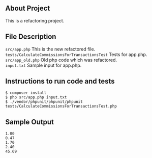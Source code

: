 ## About Project
This is a refactoring project.

## File Description
`src/app.php` This is the new refactored file.<br/>
`tests/CalculateCommissionsForTransactionsTest` Tests for app.php.<br/>
`src/app_old.php` Old php code which was refactored.<br/>
`input.txt` Sample input for app.php. 

## Instructions to run code and tests
```
$ composer install
$ php src/app.php input.txt 
$ ./vendor/phpunit/phpunit/phpunit tests/CalculateCommissionsForTransactionsTest.php 
```

## Sample Output
```
1.00
0.47
1.70
2.40
45.69
```